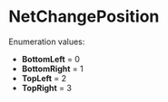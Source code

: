 # NetChangePosition

Enumeration values:

- **BottomLeft** = 0
- **BottomRight** = 1
- **TopLeft** = 2
- **TopRight** = 3

